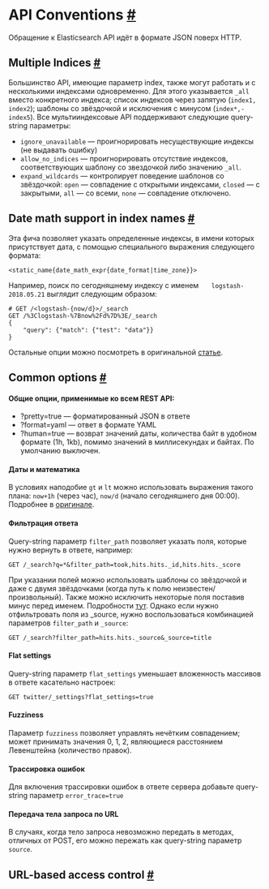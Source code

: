 # API Conventions [#](https://www.elastic.co/guide/en/elasticsearch/reference/current/api-conventions.html#api-conventions)
Обращение к Elasticsearch API идёт в формате JSON поверх HTTP.    
## Multiple Indices [#](https://www.elastic.co/guide/en/elasticsearch/reference/current/multi-index.html#multi-index)
Большинство API, имеющие параметр index, также могут работать и с несколькими индексами одновременно. Для этого указывается `_all` вместо конкретного индекса; список индексов через запятую (`index1, index2`); шаблоны со звёздочкой и исключения с минусом (`index*,-index5`). 
Все мультииндексовые API поддерживают следующие query-string параметры:
- `ignore_unavailable` — проигнорировать несуществующие индексы (не выдавать ошибку)
- `allow_no_indices` — проигнорировать отсутствие индексов, соответствующих шаблону со звездочкой либо значению `_all`.
- `expand_wildcards` — контролирует поведение шаблонов со звёздочкой: `open` — совпадение с открытыми индексами, `closed` — с закрытыми, `all` — со всеми, `none` — совпадение отключено.

## Date math support in index names [#](https://www.elastic.co/guide/en/elasticsearch/reference/current/date-math-index-names.html#date-math-index-names)
Эта фича позволяет указать определенные индексы, в имени которых присутствует дата, с помощью специального выражения следующего формата:

    <static_name{date_math_expr{date_format|time_zone}}>

 Например, поиск по сегодняшнему индексу с именем `  
logstash-2018.05.21` выглядит следующим образом:
 

    # GET /<logstash-{now/d}>/_search
	GET /%3Clogstash-%7Bnow%2Fd%7D%3E/_search 
	{  
		"query": {"match": {"test": "data"}}  
	}
Остальные опции можно посмотреть в оригинальной [статье](https://www.elastic.co/guide/en/elasticsearch/reference/current/date-math-index-names.html#date-math-index-names). 

## Common options [#](https://www.elastic.co/guide/en/elasticsearch/reference/current/common-options.html#common-options)
#### Общие опции, применимые ко всем REST API:
- ?pretty=true — форматированный JSON в ответе
- ?format=yaml — ответ в формате YAML
- ?human=true — возврат значений даты, количества байт в удобном формате (1h, 1kb), помимо значений в миллисекундах и байтах. По умолчанию выключен. 
#### Даты и математика
В условиях наподобие `gt` и `lt` можно использовать выражения такого плана: `now+1h` (через час), `now/d` (начало сегодняшнего дня 00:00). Подробнее в [оригинале](https://www.elastic.co/guide/en/elasticsearch/reference/current/common-options.html#date-math).  
#### Фильтрация ответа
Query-string параметр `filter_path` позволяет указать поля, которые нужно вернуть в ответе, например:

    GET /_search?q=*&filter_path=took,hits.hits._id,hits.hits._score
При указании полей можно использовать шаблоны со звёздочкой и даже с двумя звёздочками (когда путь к полю неизвестен/произвольный). Также можно исключить некоторые поля поставив минус перед именем. Подробности [тут](https://www.elastic.co/guide/en/elasticsearch/reference/current/common-options.html#common-options-response-filtering). 
Однако если нужно отфильтровать поля из _source, нужно воспользоваться комбинацией параметров `filter_path` и `_source`:

    GET /_search?filter_path=hits.hits._source&_source=title

#### Flat settings
Query-string параметр `flat_settings` уменьшает вложенность массивов в ответе касательно настроек:

    GET twitter/_settings?flat_settings=true

#### Fuzziness 
Параметр `fuzziness` позволяет управлять нечётким совпадением; может принимать значения 0, 1, 2, являющиеся расстоянием Левенштейна (количество правок). 
#### Трассировка ошибок
Для включения трассировки ошибок в ответе сервера добавьте query-string параметр `error_trace=true`
#### Передача тела запроса по URL
В случаях, когда тело запроса невозможно передать в методах, отличных от POST, его можно пережать как query-string параметр `source`. 

## URL-based access control [#](https://www.elastic.co/guide/en/elasticsearch/reference/current/url-access-control.html#url-access-control)
<!--stackedit_data:
eyJoaXN0b3J5IjpbLTIwNDkyNTU4NTUsMTIwNjMzNjQ0MywxMT
IxNjM4NjgyLC0yNDE5MjgzNTAsMzA4MTU2MDEyLDEzNjExNTI0
MDcsLTEyMTA0NjExMjQsLTczNTEwMzUzNSwtMTk0Nzg5ODE2MC
wtMjA4MjY3OTMwMl19
-->